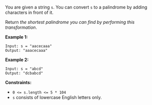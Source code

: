 You are given a string `s`. You can convert `s` to a palindrome by adding
characters in front of it.

Return _the shortest palindrome you can find by performing this
transformation_.



**Example 1:**

    
    
    Input: s = "aacecaaa"
    Output: "aaacecaaa"
    

**Example 2:**

    
    
    Input: s = "abcd"
    Output: "dcbabcd"
    



**Constraints:**

  * `0 <= s.length <= 5 * 104`
  * `s` consists of lowercase English letters only.

